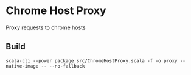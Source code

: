 # Chrome Host Proxy
Proxy requests to chrome hosts

## Build
```
scala-cli --power package src/ChromeHostProxy.scala -f -o proxy --native-image -- --no-fallback
```

